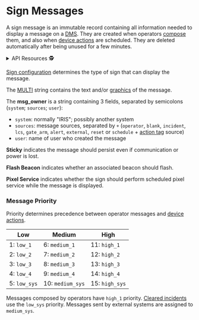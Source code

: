 # Sign Messages

A sign message is an immutable record containing all information needed to
display a message on a [DMS].  They are created when operators [compose] them,
and also when [device actions] are scheduled.  They are deleted automatically
after being unused for a few minutes.

<details>
<summary>API Resources 🕵️ </summary>

* `iris/sign_message` (primary)
* `iris/img/{name}.gif`

| Access  | Primary     |
|---------|-------------|
| 👁️  View | name, sign\_config, multi, msg\_owner, sticky, flash\_beacon, pixel\_service, msg\_priority |

</details>

[Sign configuration] determines the type of sign that can display the message.

The [MULTI] string contains the text and/or [graphics] of the message.

The **msg_owner** is a string containing 3 fields, separated by semicolons
(`system`; `sources`; `user`):
- `system`: normally "IRIS"; possibly another system
- `sources`: message sources, separated by `+` (`operator`, `blank`, `incident`,
  `lcs`, `gate_arm`, `alert`, `external`, `reset` or `schedule` + [action tag]
  source)
- `user`: name of user who created the message

**Sticky** indicates the message should persist even if communication or power
is lost.

**Flash Beacon** indicates whether an associated beacon should flash.

**Pixel Service** indicates whether the sign should perform scheduled pixel
service while the message is displayed.

### Message Priority

Priority determines precedence between operator messages and [device actions].

| Low          | Medium           | High           |
|--------------|------------------|----------------|
| 1: `low_1`   | 6: `medium_1`    | 11: `high_1`   |
| 2: `low_2`   | 7: `medium_2`    | 12: `high_2`   |
| 3: `low_3`   | 8: `medium_3`    | 13: `high_3`   |
| 4: `low_4`   | 9: `medium_4`    | 14: `high_4`   |
| 5: `low_sys` | 10: `medium_sys` | 15: `high_sys` |

Messages composed by operators have `high_1` priority.  [Cleared incidents] use
the `low_sys` priority.  Messages sent by external systems are assigned to
`medium_sys`.


[action tag]: action_plans.html#action-tags
[cleared incidents]: incident_dms.html#clearing
[compose]: dms.html#composing-messages
[device actions]: action_plans.html#device-actions
[DMS]: dms.html
[graphics]: graphics.html
[MULTI]: multi.html
[sign configuration]: sign_configuration.html
